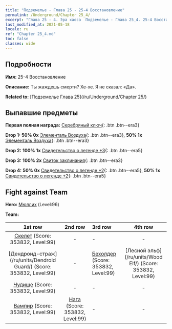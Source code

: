 ```yaml
---
title: "Подземелье - Глава 25 - 25-4 Восстановление"
permalink: /Underground/Chapter 25_4/
excerpt: "Глава 25 - 4. Эра хаоса  Подземелье - Глава 25_4. 25-4 Восстановление"
last_modified_at: 2021-05-18
locale: ru
ref: "Chapter 25_4.md"
toc: false
classes: wide
---
```


## Подробности

 **Имя:** 25-4 Восстановление

 **Описание:** Ты жаждешь смерти? Хе-хе. Я не сказал: «Да».

 **Related to:** [Подземелье Глава 25](/ru/Underground/Chapter 25/)

## Выпавшие предметы

 **Первая полная награда:** [Серебряный ключ](/ItemsRU/con_693/){: .btn .btn--era3}

 **Drop 1:** **50% 0x** [Элементаль Воздуха](/ItemsRU/her_448/){: .btn .btn--era3}, **50% 1x** [Элементаль Воздуха](/ItemsRU/her_448/){: .btn .btn--era3}

 **Drop 2:** **100% 1x** [Свидетельство о легенде +3](/ItemsRU/mat_88/){: .btn .btn--era5}

 **Drop 3:** **100% 2x** [Свиток заклинания](/ItemsRU/con_694/){: .btn .btn--era3}

 **Drop 4:** **50% 0x** [Свидетельство о легенде +2](/ItemsRU/mat_81/){: .btn .btn--era5}, **50% 1x** [Свидетельство о легенде +2](/ItemsRU/mat_81/){: .btn .btn--era5}


## Fight against Team
 **Hero:** [Мюллих](/ru/heroes/Mullich/) (Level:96)

 **Team:**


  | 1st row | 2nd row | 3rd row | 4th row |
  |:----:|:----:|:----|:----:|
  | [Скелет](/ru/units/Skeleton/) (Score: 353832, Level:99)  | - | - | - |
  | [Дендроид-страж](/ru/units/Dendroid Guard/) (Score: 353832, Level:99)  | - | [Бехолдер](/ru/units/Beholder/) (Score: 353832, Level:99)  | [Лесной эльф](/ru/units/Wood Elf/) (Score: 353832, Level:99)  |
  | [Чудище](/ru/units/Behemoth/) (Score: 353832, Level:99)  | - | - | - |
  | [Вампир](/ru/units/Vampire/) (Score: 353832, Level:99)  | [Нага](/ru/units/Naga/) (Score: 353832, Level:99)  | - | - |


